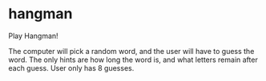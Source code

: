 # hangman
Play Hangman!

The computer will pick a random word, and the user will have to guess the word. The only hints are how long the word is, and what letters remain after each guess.
User only has 8 guesses.
